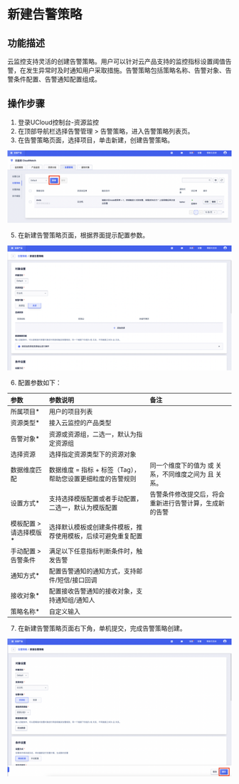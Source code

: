 # 新建告警策略

## 功能描述
云监控支持灵活的创建告警策略。用户可以针对云产品支持的监控指标设置阈值告警，在发生异常时及时通知用户采取措施。告警策略包括策略名称、告警对象、告警条件配置、告警通知配置组成。

## 操作步骤
1. 登录UCloud控制台-资源监控
2. 在顶部导航栏选择告警管理  > 告警策略，进入告警策略列表页。
3. 在告警策略页面，选择项目，单击新建，创建告警策略。
   

![Image text](https://github.com/UCloudDoc-Team/cloudwatch/blob/master/images/%E6%96%B0%E5%BB%BA%E5%91%8A%E8%AD%A6%E7%AD%96%E7%95%A51.png)

5. 在新建告警策略页面，根据界面提示配置参数。

![Image text](https://github.com/UCloudDoc-Team/cloudwatch/blob/master/images/%E6%96%B0%E5%BB%BA%E5%91%8A%E8%AD%A6%E7%AD%96%E7%95%A52.png)

6. 配置参数如下：

| 参数                   | 参数说明                                                     | 备注                                                   |
| :--------------------- | :----------------------------------------------------------- | :----------------------------------------------------- |
| 所属项目*              | 用户的项目列表                                               |                                                        |
| 资源类型*              | 接入云监控的产品类型                                         |                                                        |
| 告警对象*              | 资源或资源组，二选一，默认为指定资源组                       |                                                        |
| 选择资源               | 选择指定资源类型下的资源对象                                 |                                                        |
| 数据维度匹配           | 数据维度 = 指标 + 标签（Tag），帮助您设置更细粒度的告警规则  | 同一个维度下的值为 或 关系，不同维度之间为 且 关系。   |
| 设置方式*              | 支持选择模版配置或者手动配置，二选一，默认为模版配置         | 告警条件修改提交后，将会重新进行告警计算，生成新的告警 |
| 模板配置 > 请选择模版* | 选择默认模板或创建条件模板，推荐使用模板，后续可避免重复配置 |                                                        |
| 手动配置 > 告警条件    | 满足以下任意指标判断条件时，触发告警                         |                                                        |
| 通知方式*              | 配置告警通知的通知方式，支持邮件/短信/接口回调               |                                                        |
| 接收对象*              | 配置接收告警通知的接收对象，支持通知组/通知人                |                                                        |
| 策略名称*              | 自定义输入                                                   |                                                        |


7. 在新建告警策略页面右下角，单机提交，完成告警策略创建。

![Image text](https://github.com/UCloudDoc-Team/cloudwatch/blob/master/images/%E6%96%B0%E5%BB%BA%E5%91%8A%E8%AD%A6%E7%AD%96%E7%95%A53.png)

